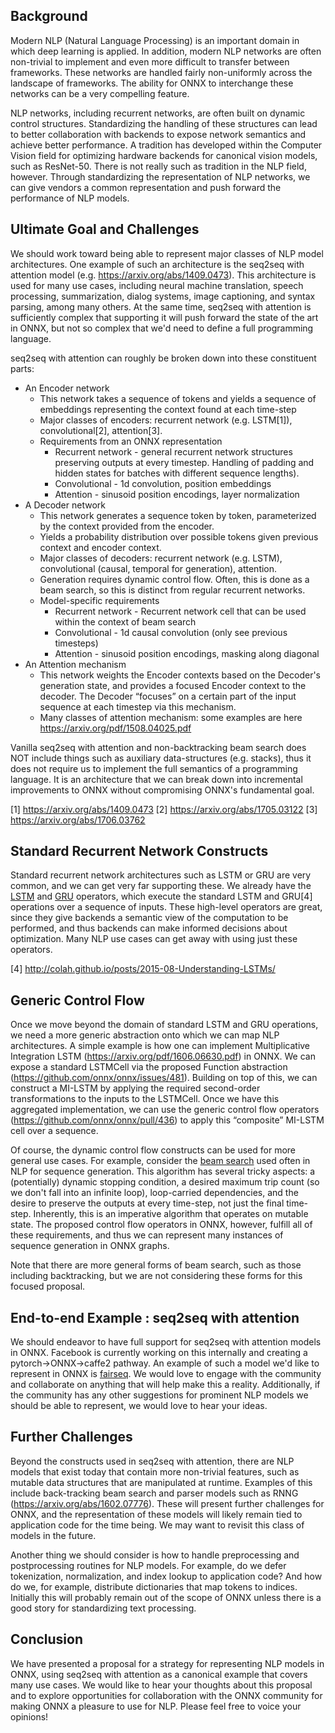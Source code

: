 <!--
Copyright (c) ONNX Project Contributors
-->

<!--- SPDX-License-Identifier: Apache-2.0 -->

## Background

Modern NLP (Natural Language Processing) is an important domain in which deep learning is applied. In addition, modern NLP networks are often non-trivial to implement and even more difficult to transfer between frameworks. These networks are handled fairly non-uniformly across the landscape of frameworks. The ability for ONNX to interchange these networks can be a very compelling feature.

NLP networks, including recurrent networks, are often built on dynamic control structures. Standardizing the handling of these structures can lead to better collaboration with backends to expose network semantics and achieve better performance. A tradition has developed within the Computer Vision field for optimizing hardware backends for canonical vision models, such as ResNet-50. There is not really such as tradition in the NLP field, however. Through standardizing the representation of NLP networks, we can give vendors a common representation and push forward the performance of NLP models.

## Ultimate Goal and Challenges

We should work toward being able to represent major classes of NLP model architectures. One example of such an architecture is the seq2seq with attention model (e.g. https://arxiv.org/abs/1409.0473). This architecture is used for many use cases, including neural machine translation, speech processing, summarization, dialog systems, image captioning, and syntax parsing, among many others. At the same time, seq2seq with attention is sufficiently complex that supporting it will push forward the state of the art in ONNX, but not so complex that we'd need to define a full programming language.

seq2seq with attention can roughly be broken down into these constituent parts:

* An Encoder network
    * This network takes a sequence of tokens and yields a sequence of embeddings representing the context found at each time-step
    * Major classes of encoders: recurrent network (e.g. LSTM[1]), convolutional[2], attention[3].
    * Requirements from an ONNX representation
        * Recurrent network - general recurrent network structures preserving outputs at every timestep. Handling of padding and hidden states for batches with different sequence lengths).
        * Convolutional - 1d convolution, position embeddings
        * Attention - sinusoid position encodings, layer normalization
* A Decoder network
    * This network generates a sequence token by token, parameterized by the context provided from the encoder.
    * Yields a probability distribution over possible tokens given previous context and encoder context.
    * Major classes of decoders: recurrent network (e.g. LSTM), convolutional (causal, temporal for generation), attention.
    * Generation requires dynamic control flow. Often, this is done as a beam search, so this is distinct from regular recurrent networks.
    * Model-specific requirements
        * Recurrent network - Recurrent network cell that can be used within the context of beam search
        * Convolutional - 1d causal convolution (only see previous timesteps)
        * Attention - sinusoid position encodings, masking along diagonal
* An Attention mechanism
    * This network weights the Encoder contexts based on the Decoder's generation state, and provides a focused Encoder context to the decoder. The Decoder “focuses” on a certain part of the input sequence at each timestep via this mechanism.
    * Many classes of attention mechanism: some examples are here https://arxiv.org/pdf/1508.04025.pdf


Vanilla seq2seq with attention and non-backtracking beam search does NOT include things such as auxiliary data-structures (e.g. stacks), thus it does not require us to implement the full semantics of a programming language. It is an architecture that we can break down into incremental improvements to ONNX without compromising ONNX's fundamental goal.

[1] https://arxiv.org/abs/1409.0473
[2] https://arxiv.org/abs/1705.03122
[3] https://arxiv.org/abs/1706.03762

## Standard Recurrent Network Constructs

Standard recurrent network architectures such as LSTM or GRU are very common, and we can get very far supporting these. We already have the [LSTM](/docs/Operators.md#LSTM) and [GRU](/docs/Operators.md#GRU) operators, which execute the standard LSTM and GRU[4] operations over a sequence of inputs. These high-level operators are great, since they give backends a semantic view of the computation to be performed, and thus backends can make informed decisions about optimization. Many NLP use cases can get away with using just these operators.

[4] http://colah.github.io/posts/2015-08-Understanding-LSTMs/

## Generic Control Flow

Once we move beyond the domain of standard LSTM and GRU operations, we need a more generic abstraction onto which we can map NLP architectures. A simple example is how one can implement Multiplicative Integration LSTM (https://arxiv.org/pdf/1606.06630.pdf) in ONNX. We can expose a standard LSTMCell via the proposed Function abstraction (https://github.com/onnx/onnx/issues/481). Building on top of this, we can construct a MI-LSTM by applying the required second-order transformations to the inputs to the LSTMCell. Once we have this aggregated implementation, we can use the generic control flow operators (https://github.com/onnx/onnx/pull/436) to apply this “composite” MI-LSTM cell over a sequence.

Of course, the dynamic control flow constructs can be used for more general use cases. For example, consider the [beam search](https://en.wikipedia.org/wiki/Beam_search) used often in NLP for sequence generation. This algorithm has several tricky aspects: a (potentially) dynamic stopping condition, a desired maximum trip count (so we don't fall into an infinite loop), loop-carried dependencies, and the desire to preserve the outputs at every time-step, not just the final time-step. Inherently, this is an imperative algorithm that operates on mutable state. The proposed control flow operators in ONNX, however, fulfill all of these requirements, and thus we can represent many instances of sequence generation in ONNX graphs.

Note that there are more general forms of beam search, such as those including backtracking, but we are not considering these forms for this focused proposal.


## End-to-end Example : seq2seq with attention

We should endeavor to have full support for seq2seq with attention models in ONNX. Facebook is currently working on this internally and creating a pytorch→ONNX→caffe2 pathway. An example of such a model we'd like to represent in ONNX is [fairseq](https://github.com/facebookresearch/fairseq). We would love to engage with the community and collaborate on anything that will help make this a reality. Additionally, if the community has any other suggestions for prominent NLP models we should be able to represent, we would love to hear your ideas.

## Further Challenges

Beyond the constructs used in seq2seq with attention, there are NLP models that exist today that contain more non-trivial features, such as mutable data structures that are manipulated at runtime. Examples of this include back-tracking beam search and parser models such as RNNG (https://arxiv.org/abs/1602.07776). These will present further challenges for ONNX, and the representation of these models will likely remain tied to application code for the time being. We may want to revisit this class of models in the future.

Another thing we should consider is how to handle preprocessing and postprocessing routines for NLP models. For example, do we defer tokenization, normalization, and index lookup to application code? And how do we, for example, distribute dictionaries that map tokens to indices. Initially this will probably remain out of the scope of ONNX unless there is a good story for standardizing text processing.

## Conclusion

We have presented a proposal for a strategy for representing NLP models in ONNX, using seq2seq with attention as a canonical example that covers many use cases. We would like to hear your thoughts about this proposal and to explore opportunities for collaboration with the ONNX community for making ONNX a pleasure to use for NLP. Please feel free to voice your opinions!
